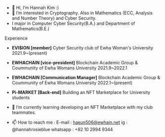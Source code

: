 - 👋 Hi, I’m Hannah Kim :)
- 👀 I’m interested in Cryptography. 
  Also in Mathematics (ECC, Analysis and Number Theory) 
  and Cyber Security.
- I major in Computer Cyber Security(B.A.) and Department of Mathematics(B.E.)

Experience

- **EVI$ION [member]** Cyber Security club of Ewha Woman's University 2021.9~(present)
- **EWHACHAIN [vice-president]** Blockchain Academic Group & Coummunity of Ewha Womans University 2021.9~2022.1
- **EWHACHAIN [Communication Manager]** Blockchain Academic Group & Coummunity of Ewha Womans University 2022.1~(present)
- **Pi-MARKET [Back-end]** Building an NFT Marketplace for University students


- 🌱 I’m currently learning developing an NFT Marketplace with my club teammates. 
- 📫 How to reach me : 
  E-mail : haeun506@ewhain.net
  ig : @hannahrosieblue
  whatsapp : +82 10 2994 9344
  

<!---
rosieposiess/rosieposiess is a ✨ special ✨ repository because its `README.md` (this file) appears on your GitHub profile.
You can click the Preview link to take a look at your changes.
- 💞️ I’m looking to collaborate on ...
--->

